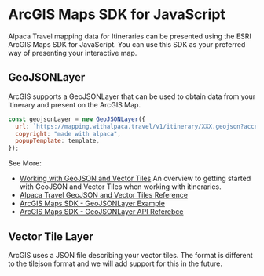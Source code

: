 # ArcGIS Maps SDK for JavaScript

Alpaca Travel mapping data for Itineraries can be presented using the ESRI
ArcGIS Maps SDK for JavaScript. You can use this SDK as your preferred way of
presenting your interactive map.

## GeoJSONLayer

ArcGIS supports a GeoJSONLayer that can be used to obtain data from your
itinerary and present on the ArcGIS Map.

```javascript
const geojsonLayer = new GeoJSONLayer({
  url: `https://mapping.withalpaca.travel/v1/itinerary/XXX.geojson?accessToken=YOUR_ACCESS_TOKEN`,
  copyright: "made with alpaca",
  popupTemplate: template,
});
```

See More:

- [Working with GeoJSON and Vector Tiles](/topics/itinerary/Working%20with%20GeoJSON%20and%20Vector%20Tiles/README.md)
  An overview to getting started with GeoJSON and Vector Tiles when working with
  itineraries.
- [Alpaca Travel GeoJSON and Vector Tiles Reference](/reference/itinerary/GeoJSON%20and%20Vector%20Tiles/README.md)
- [ArcGIS Maps SDK - GeoJSONLayer Example](https://developers.arcgis.com/javascript/latest/sample-code/layers-geojson/)
- [ArcGIS Maps SDK - GeoJSONLayer API Referebce](https://developers.arcgis.com/javascript/latest/api-reference/esri-layers-GeoJSONLayer.html)

## Vector Tile Layer

ArcGIS uses a JSON file describing your vector tiles. The format
is different to the tilejson format and we will add support for
this in the future.
